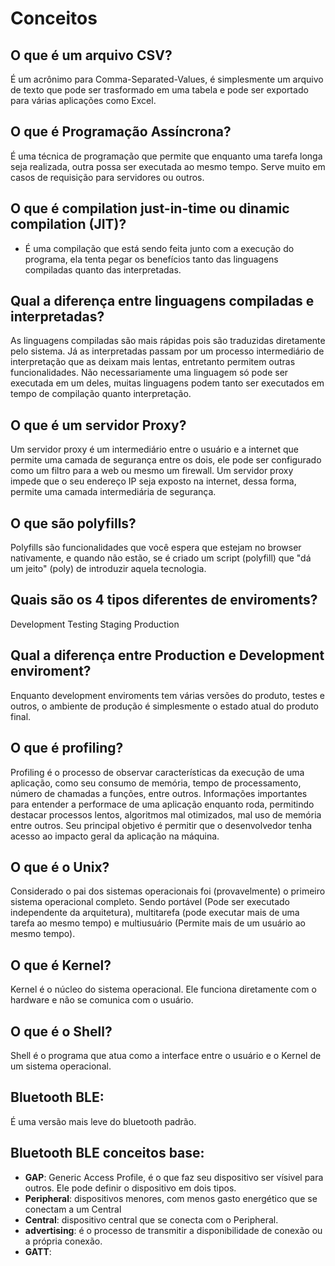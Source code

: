 # Conceitos

## O que é um arquivo CSV?

É um acrônimo para Comma-Separated-Values, é simplesmente um arquivo de texto que pode ser trasformado em uma tabela e pode ser exportado para várias aplicações como Excel.

## O que é Programação Assíncrona?

É uma técnica de programação que permite que enquanto uma tarefa longa seja realizada, outra possa ser executada ao mesmo tempo. Serve muito em casos de requisição para servidores ou outros.

## O que é compilation just-in-time ou dinamic compilation (JIT)?

- É uma compilação que está sendo feita junto com a execução do programa, ela tenta pegar os benefícios tanto das linguagens compiladas quanto das interpretadas.

## Qual a diferença entre linguagens compiladas e interpretadas?

As linguagens compiladas são mais rápidas pois são traduzidas diretamente pelo sistema. Já as interpretadas passam por um processo intermediário de interpretação que as deixam mais lentas, entretanto permitem outras funcionalidades. Não necessariamente uma linguagem só pode ser executada em um deles, muitas linguagens podem tanto ser executados em tempo de compilação quanto interpretação.

## O que é um servidor Proxy?

Um servidor proxy é um intermediário entre o usuário e a internet que permite uma camada de segurança entre os dois, ele pode ser configurado como um filtro para a web ou mesmo um firewall. Um servidor proxy impede que o seu endereço IP seja exposto na internet, dessa forma, permite uma camada intermediária de segurança.

## O que são polyfills?

Polyfills são funcionalidades que você espera que estejam no browser nativamente, e quando não estão, se é criado um script (polyfill) que "dá um jeito" (poly) de introduzir aquela tecnologia.

## Quais são os 4 tipos diferentes de enviroments?

Development
Testing
Staging
Production

## Qual a diferença entre Production e Development enviroment?

Enquanto development enviroments tem várias versões do produto, testes e outros, o ambiente de produção é simplesmente o estado atual do produto final.

## O que é profiling?

Profiling é o processo de observar características da execução de uma aplicação, como seu consumo de memória, tempo de processamento, número de chamadas a funções, entre outros. Informações importantes para entender a performace de uma aplicação enquanto roda, permitindo destacar processos lentos, algoritmos mal otimizados, mal uso de memória entre outros. Seu principal objetivo é permitir que o desenvolvedor tenha acesso ao impacto geral da aplicação na máquina.

## O que é o Unix?

Considerado o pai dos sistemas operacionais foi (provavelmente) o primeiro sistema operacional completo. Sendo portável (Pode ser executado independente da arquitetura), multitarefa (pode executar mais de uma tarefa ao mesmo tempo) e multiusuário (Permite mais de um usuário ao mesmo tempo).

## O que é Kernel?

Kernel é o núcleo do sistema operacional. Ele funciona diretamente com o hardware e não se comunica com o usuário.

## O que é o Shell?

Shell é o programa que atua como a interface entre o usuário e o Kernel de um sistema operacional.

## Bluetooth BLE:

É uma versão mais leve do bluetooth padrão.

## Bluetooth BLE conceitos base:

- **GAP**: Generic Access Profile, é o que faz seu dispositivo ser vísivel para outros. Ele pode definir o dispositivo em dois tipos.
- **Peripheral**: dispositivos menores, com menos gasto energético que se conectam a um Central
- **Central**: dispositivo central que se conecta com o Peripheral.
- **advertising**: é o processo de transmitir a disponibilidade de conexão ou a própria conexão.
- **GATT**: 


